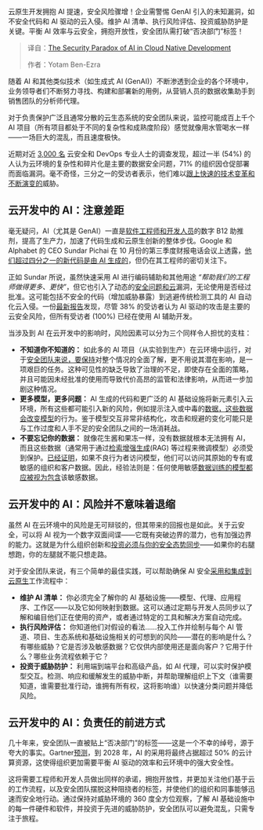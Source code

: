 <!--
title: 云原生开发中人工智能的安全悖论
cover: https://cdn.thenewstack.io/media/2025/05/dc4631f3-oleksandr-chumak-zguburggmdy-unsplash-scaled.jpg
summary: 云原生开发拥抱 AI 提速，安全风险骤增！企业需警惕 GenAI 引入的未知漏洞，如不安全代码和 AI 驱动的云入侵。维护 AI 清单、执行风险评估、投资威胁防护是关键。平衡 AI 效率与云安全，拥抱开放性，安全团队需打破“否决部门”标签！
-->

云原生开发拥抱 AI 提速，安全风险骤增！企业需警惕 GenAI 引入的未知漏洞，如不安全代码和 AI 驱动的云入侵。维护 AI 清单、执行风险评估、投资威胁防护是关键。平衡 AI 效率与云安全，拥抱开放性，安全团队需打破“否决部门”标签！

> 译自：[The Security Paradox of AI in Cloud Native Development](https://thenewstack.io/the-security-paradox-of-ai-in-cloud-native-development/)
> 
> 作者：Yotam Ben-Ezra


随着 AI 和其他类似技术（如生成式 AI (GenAI)）不断渗透到企业的各个环境中，业务领导者们不断努力寻找、构建和部署新的用例，从营销人员的数据收集助手到销售团队的分析师代理。

对于负责保护广泛且通常分散的云生态系统的安全团队来说，监控可能成百上千个 AI 项目（所有项目都处于不同的复杂性和成熟度阶段）感觉就像用水管喝水一样——一场巨大的混乱，而且速度极快。

近期对近 [3,000 名](https://www.paloaltonetworks.com/resources/research/state-of-cloud-native-security-2024) 云安全和 DevOps 专业人士的调查发现，超过一半 (54%) 的人认为云环境的复杂性和碎片化是主要的数据安全问题，71% 的组织因仓促部署而面临漏洞。毫不奇怪，三分之一的受访者表示，他们难以[跟上快速的技术变革和不断演变的](https://thenewstack.io/ai-is-evolving-rapidly-heres-how-developers-can-keep-pace/)威胁。

## 云开发中的 AI：注意差距

毫无疑问，AI（尤其是 GenAI）一直是[软件工程师和开发人员](https://thenewstack.io/three-software-development-challenges-slowing-ai-progress/)的数字 B12 助推剂，提高了生产力，加速了代码生成和云原生创新的整体步伐。Google 和 Alphabet 的 CEO Sundar Pichai 在 10 月份的第三季度财报电话会议上透露，[他们超过四分之一的新代码是由 AI 生成的](https://blog.google/inside-google/message-ceo/alphabet-earnings-q3-2024/#search)，但仍在其工程师的密切关注下。

正如 Sundar 所说，虽然快速采用 AI 进行编码辅助和其他用途 *“帮助我们的工程师做得更多、更快”*，但它也引入了动态的[安全问题和云](https://thenewstack.io/what-we-can-learn-from-the-top-cloud-security-breaches/)漏洞，无论使用是否经过批准。这可能包括不安全的代码（增加威胁暴露）到逃避传统检测工具的 AI 自动化云入侵。一份[最新报告](https://www.paloaltonetworks.com/resources/research/state-of-cloud-native-security-2024)发现，尽管 38% 的受访者认为 AI 驱动的攻击是主要的云安全风险，但所有受访者 (100%) 已经在使用 AI 辅助开发。

当涉及到 AI 在云开发中的影响时，风险因素可以分为三个同样令人担忧的支柱：

- **不知道你不知道的：** 如此多的 AI 项目（从实验到生产）在云环境中运行，对于[安全团队来说，要保持](https://thenewstack.io/open-source-needs-maintainers-but-how-can-they-get-paid/)对整个情况的全面了解，更不用说其潜在影响，是一项艰巨的任务。这种可见性的缺乏导致了治理的不足，即使存在全面的策略，并且可能因未经批准的使用而导致代价高昂的监管和法律影响，从而进一步加剧这种情况。
- **更多模型，更多问题：** AI 生成的代码和更广泛的 AI 基础设施将新元素引入云环境，所有这些都可能引入新的风险，例如提示注入或中毒的[数据，这些数据会改变模型](https://thenewstack.io/pulumi-templates-for-genai-stacks-pinecone-langchain-first/)的行为。鉴于模型交互非常非结构化，攻击和规避的变化可能只是与工作过度和人手不足的安全团队之间的一场消耗战。
- **不要忘记你的数据：** 就像花生酱和果冻一样，没有数据就根本无法拥有 AI，而且这些数据（通常用于通过[检索增强生成](https://thenewstack.io/advanced-retrieval-augmented-generation-rag-techniques/)(RAG) 等过程来微调模型）必须受到保护。[已经证明](https://www.scworld.com/brief/hugging-face-compromised-with-malicious-ai-models)，如果不良行为者访问模型，他们可以访问其原始的专有或敏感的组织和客户数据。因此，经验法则是：任何使用敏感[数据训练的模型都应被视为包含](https://thenewstack.io/container-security-a-troubling-tale-but-hope-on-the-horizon/)该敏感数据。

## 云开发中的 AI：风险并不意味着退缩

虽然 AI 在云环境中的风险是无可辩驳的，但其带来的回报也是如此。关于云安全，可以将 AI 视为一个数字双面间谍——它既有突破边界的潜力，也有加强边界的能力。这就是为什么组织创新和[投资必须与你的安全态势同步](https://thenewstack.io/want-to-mitigate-risk-invest-in-automation/)——如果你的右腿想跑，你的左腿就不能只想走路。

对于安全团队来说，有三个简单的最佳实践，可以帮助确保 AI 安全[采用和集成到云原生](https://thenewstack.io/5-things-to-know-before-adopting-cloud-native/)工作流程中：

- **维护 AI 清单：** 你必须完全了解你的 AI 基础设施——模型、代理、应用程序、工作区——以及它如何映射到数据。这可以通过定期与开发人员同步以了解和编目他们正在使用的资产，或者通过特定的工具和解决方案自动完成。
- **执行风险评估：** 你知道他们对假设的看法……投入工作并绘制与每个 AI 管道、项目、生态系统和基础设施相关的可想到的风险——潜在的影响是什么？有哪些威胁？它是否涉及敏感数据？它仅供内部使用还是面向客户？它用于什么？哪些业务流程依赖于它？
- **投资于威胁防护：** 利用端到端平台和高级产品，如 AI 代理，可以实时保护模型交互。检测、响应和缓解发生的威胁中断，并帮助理解组织上下文（谁需要知道，谁需要批准行动，谁拥有所有权，这将影响谁）以快速分类问题并降低风险。

## 云开发中的 AI：负责任的前进方式

几十年来，安全团队一直被贴上“否决部门”的标签——这是一个不幸的绰号，源于夸大的事实。Gartner[预测](https://www.gartner.com/en/webinar/566448/1276680#:~:text=By%202028%2C%20cloud%20computing%20will,execution%20will%20impact%20business%20effectiveness.)，到 2028 年，AI 的采用将最终占据超过 50% 的云计算资源，这使得组织更加需要平衡 AI 驱动的效率和云环境中的强大安全性。

这将需要工程师和开发人员做出同样的承诺，拥抱开放性，并更加关注他们基于云的工作流程，以及安全团队摆脱这种阻挠者的标签，并使他们的组织和同事能够迅速而安全地行动。通过保持对威胁环境的 360 度全方位观察，了解 AI 基础设施中的每一件硬件和软件，并投资于先进的威胁防护，安全团队可以避免混乱，只需专注于旅程。